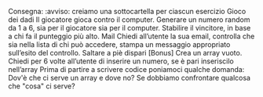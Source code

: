 Consegna:
:avviso: creiamo una sottocartella per ciascun esercizio
Gioco dei dadi
Il giocatore gioca contro il computer.
Generare un numero random da 1 a 6, sia per il giocatore sia per il computer.
Stabilire il vincitore, in base a chi fa il punteggio più alto.
Mail
Chiedi all’utente la sua email,
controlla che sia nella lista di chi può accedere,
stampa un messaggio appropriato sull’esito del controllo.
Saltare a piè dispari [Bonus]
Crea un array vuoto. Chiedi per 6 volte all’utente di inserire un numero, se è pari inseriscilo nell’array
Prima di partire a scrivere codice poniamoci qualche domanda:
Dov'è che ci serve un array e dove no?
Se dobbiamo confrontare qualcosa che "cosa" ci serve?